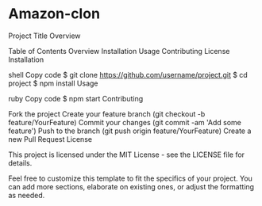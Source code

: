 # Amazon-clon
Project Title
Overview


Table of Contents
Overview
Installation
Usage
Contributing
License
Installation

shell
Copy code
$ git clone https://github.com/username/project.git
$ cd project
$ npm install
Usage


ruby
Copy code
$ npm start
Contributing


Fork the project
Create your feature branch (git checkout -b feature/YourFeature)
Commit your changes (git commit -am 'Add some feature')
Push to the branch (git push origin feature/YourFeature)
Create a new Pull Request
License


This project is licensed under the MIT License - see the LICENSE file for details.

Feel free to customize this template to fit the specifics of your project. You can add more sections, elaborate on existing ones, or adjust the formatting as needed.
